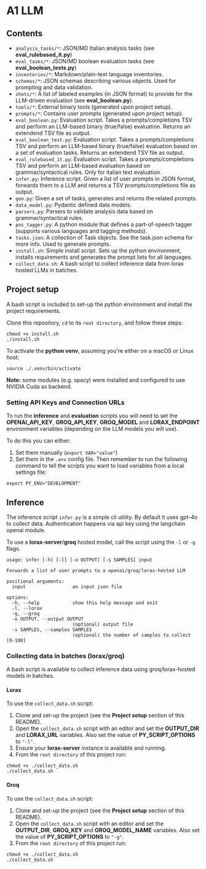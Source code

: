 # A1 LLM

## Contents
- `analysis_tasks/*`: JSON/MD Italian analysis tasks (see **eval_rulebased_it.py**)
- `eval_tasks/*`: JSON/MD boolean evaluation tasks (see **eval_boolean_tests.py**)
- `inventories/*`: Markdown/plain-text language inventories.
- `schemas/*`: JSON schemas describing various objects. Used for prompting and data validation.
- `shots/*`: A list of labeled examples (in JSON format) to provide for the LLM-driven evaluation (see **eval_boolean.py**).
- `tools/*`: External binary tools (generated upon project setup).
- `prompts/*`: Contains user prompts (generated upon project setup).
- `eval_boolean.py`: Evaluation script. Takes a prompts/completions TSV and perform an LLM-based binary (true/false) evaluation. Returns an extendend TSV file as output.
- `eval_boolean_test.py`: Evaluation script. Takes a prompts/completions TSV and perform an LLM-based binary (true/false) evaluation based on a set of evaluation tasks. Returns an extendend TSV file as output.
- `eval_rulebased_it.py`: Evaluation script. Takes a prompts/completions TSV and perform an LLM-based evaluation based on grammar/syntactical rules. Only for italian text evaluation.
- `infer.py`: Inference script. Given a list of user prompts in JSON format, forwards them to a LLM and returns a TSV prompts/completions file as output.
- `gen.py`: Given a set of tasks, generates and returns the related prompts.
- `data_model.py`: Pydantic defined data models.
- `parsers.py`: Parsers to validate analysis data based on grammar/syntactical rules.
- `pos_tagger.py`: A python module that defines a part-of-speech tagger (supports various languages and tagging methods).
- `tasks.json`: A collection of Task objects. See the task.json schema for more info. Used to generate prompts.
- `install.sh`: Simple install script. Sets up the python environment, installs requirements and generates the prompt lists for all languages.
- `collect_data.sh`: A bash script to collect inference data from lorax hosted LLMs in batches.

## Project setup
A bash script is included to set-up the python environment and install the project requirements.

Clone this repository, `cd` to its `root directory`, and follow these steps:
```
chmod +x install.sh
./install.sh
```

To activate the **python venv**, assuming you're either on a macOS or Linux host:
```
source ./.venv/bin/activate
```

**Note:** some modules (e.g. spacy) were installed and configured to use NVIDIA Cuda as backend.

### Setting API Keys and Connection URLs
To run the **inference** and **evaluation** scripts you will need to set the **OPENAI_API_KEY**, **GROQ_API_KEY**, **GROQ_MODEL** and **LORAX_ENDPOINT** environment variables (depending on the LLM models you will use).

To do this you can either:
1. Set them manually (`export VAR="value"`)
2. Set them in the `.env` config file. Then remember to run the following command to tell the scripts you want to load variables from a local settings file:
```
export PY_ENV="DEVELOPMENT"
```
## Inference
The inference script `infer.py` is a simple cli utility. By default it uses gpt-4o to collect data. Authentication happens via api key using the langchain openai module.

To use a **lorax-server**/**groq** hosted model, call the script using the `-l` or `-g` flags.
```
usage: infer [-h] [-l] [-o OUTPUT] [-s SAMPLES] input

Forwards a list of user prompts to a openai/groq/lorax-hosted LLM

positional arguments:
  input                 an input json file

options:
  -h, --help            show this help message and exit
  -l, --lorax
  -g, --groq
  -o OUTPUT, --output OUTPUT
                        (optional) output file
  -s SAMPLES, --samples SAMPLES
                        (optional) the number of samples to collect [0-100]
```

### Collecting data in batches (lorax/groq)
A bash script is available to collect inference data using groq/lorax-hosted models in batches.

#### Lorax
To use the `collect_data.sh` script:
1. Clone and set-up the project (see the **Project setup** section of this README).
2. Open the `collect_data.sh` script with an editor and set the **OUTPUT_DIR** and **LORAX_URL** variables. Also set the value of **PY_SCRIPT_OPTIONS** to `"-l"`.
3. Ensure your **lorax-server** instance is available and running.
4. From the `root directory` of this project run:
```
chmod +x ./collect_data.sh
./collect_data.sh
```

#### Groq
To use the `collect_data.sh` script:
1. Clone and set-up the project (see the **Project setup** section of this README).
2. Open the `collect_data.sh` script with an editor and set the **OUTPUT_DIR**, **GROQ_KEY** and **GROQ_MODEL_NAME** variables. Also set the value of **PY_SCRIPT_OPTIONS** to `"-g"`.
3. From the `root directory` of this project run:
```
chmod +x ./collect_data.sh
./collect_data.sh
```